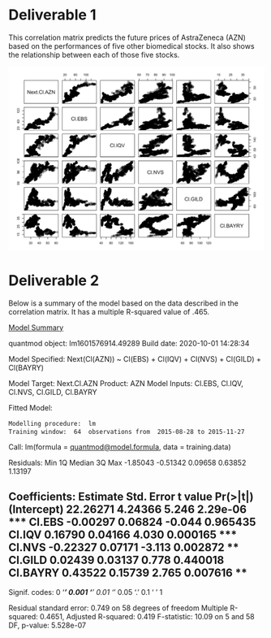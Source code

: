 # Deliverable 1

This correlation matrix predicts the future prices of AstraZeneca (AZN) based on the performances of five other biomedical stocks. It also shows the relationship between each of those five stocks.

![](moneyhoney.png)


# Deliverable 2

Below is a summary of the model based on the data described in the correlation matrix. It has a multiple R-squared value of .465.

[Model Summary](https://github.com/justin-berg/abc/blob/master/azn.txt)

quantmod object:   lm1601576914.49289 	Build date:  2020-10-01 14:28:34 

Model Specified: 
     Next(Cl(AZN)) ~ Cl(EBS) + Cl(IQV) + Cl(NVS) + Cl(GILD) + Cl(BAYRY) 

Model Target:  Next.Cl.AZN 		 Product:  AZN 
Model Inputs:  Cl.EBS, Cl.IQV, Cl.NVS, Cl.GILD, Cl.BAYRY 

Fitted Model: 

	Modelling procedure:  lm 
	Training window:  64  observations from  2015-08-28 to 2015-11-27

Call:
lm(formula = quantmod@model.formula, data = training.data)

Residuals:
     Min       1Q   Median       3Q      Max 
-1.85043 -0.51342  0.09658  0.63852  1.13197 

Coefficients:
            Estimate Std. Error t value Pr(>|t|)    
(Intercept) 22.26271    4.24366   5.246 2.29e-06 ***
Cl.EBS      -0.00297    0.06824  -0.044 0.965435    
Cl.IQV       0.16790    0.04166   4.030 0.000165 ***
Cl.NVS      -0.22327    0.07171  -3.113 0.002872 ** 
Cl.GILD      0.02439    0.03137   0.778 0.440018    
Cl.BAYRY     0.43522    0.15739   2.765 0.007616 ** 
---
Signif. codes:  0 ‘***’ 0.001 ‘**’ 0.01 ‘*’ 0.05 ‘.’ 0.1 ‘ ’ 1

Residual standard error: 0.749 on 58 degrees of freedom
Multiple R-squared:  0.4651,	Adjusted R-squared:  0.419 
F-statistic: 10.09 on 5 and 58 DF,  p-value: 5.528e-07
